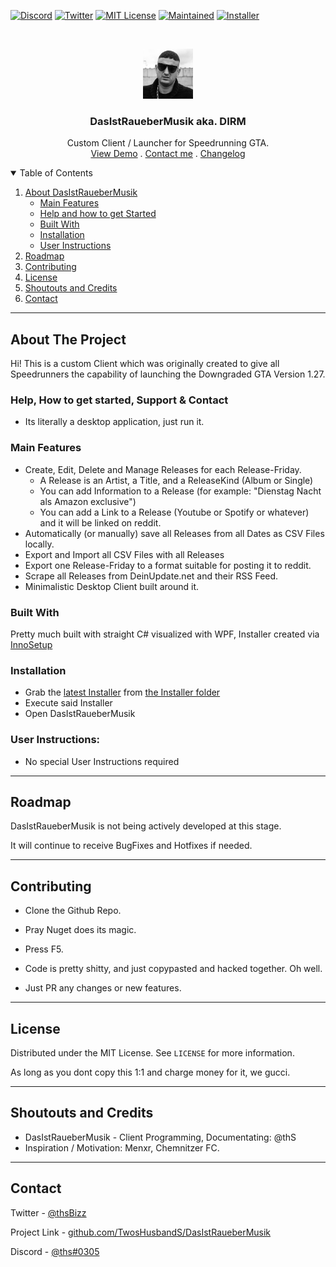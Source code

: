 <!--
Shamelessly stolen from: https://github.com/othneildrew/Best-README-Template
-->

<!--
*** Thanks for checking out the Best-README-Template. If you have a suggestion
*** that would make this better, please fork the repo and create a pull request
*** or simply open an issue with the tag "enhancement".
*** Thanks again! Now go create something AMAZING! :D
-->

<!-- PROJECT SHIELDS -->
<!--
*** I'm using markdown "reference style" links for readability.
*** Reference links are enclosed in brackets [ ] instead of parentheses ( ).
*** See the bottom of this document for the declaration of the reference variables
*** for contributors-url, forks-url, etc. This is an optional, concise syntax you may use.
*** https://www.markdownguide.org/basic-syntax/#reference-style-links
-->

[![Discord][discord-shield]][discord-url]
[![Twitter][twitter-shield]][twitter-url]
[![MIT License][license-shield]][license-url]
[![Maintained][maintained-shield]][maintained-url]
[![Installer][version-shield]][installer-latest-url]

<!-- PROJECT LOGO -->
<br />
<p align="center">
  <a href="https://github.com/TwosHusbandS/DasIstRaueberMusik">
    <img src="DIRM/Artwork/icon.png" alt="Logo" width="80" height="80">
  </a>

  <h3 align="center">DasIstRaueberMusik aka. DIRM</h3>

  <p align="center">
    Custom Client / Launcher for Speedrunning GTA.
    <br />
    <a href="https://www.youtube.com/watch?v=dQw4w9WgXcQ&t=PLACEHOLDER">View Demo</a>
	.
    <a href="#contact">Contact me</a>
	.
	  <a href="DIRM/Installer/Info/Changelogs/V_0_1_0_0_Changelog.md">Changelog</a>
  </p>
</p>



<!-- TABLE OF CONTENTS -->
<details open="open">
  <summary>Table of Contents</summary>
  <ol>
    <li>
      <a href="#about-the-project">About DasIstRaueberMusik</a>
      <ul>
        <li><a href="#main-features">Main Features</a></li>
        <li><a href="#Help">Help and how to get Started</a></li>
        <li><a href="#built-with">Built With</a></li>
        <li><a href="#nstallation">Installation</a></li>
        <li><a href="#user-instructions">User Instructions</a></li>
      </ul>
    </li>
    <li><a href="#roadmap">Roadmap</a></li>
    <li><a href="#contributing">Contributing</a></li>
    <li><a href="#license">License</a></li>
    <li><a href="#shoutouts-and-credits">Shoutouts and Credits</a></li>
    <li><a href="#contact">Contact</a></li>
  </ol>
</details>

-----

<!-- ABOUT THE PROJECT -->
## About The Project

Hi! This is a custom Client which was originally created to give all Speedrunners the capability of launching the Downgraded GTA Version 1.27. 

### Help, How to get started, Support & Contact

* Its literally a desktop application, just run it.


### Main Features

* Create, Edit, Delete and Manage Releases for each Release-Friday.
  * A Release is an Artist, a Title, and a ReleaseKind (Album or Single)
  * You can add Information to a Release (for example: "Dienstag Nacht als Amazon exclusive")
  * You can add a Link to a Release (Youtube or Spotify or whatever) and it will be linked on reddit.
* Automatically (or manually) save all Releases from all Dates as CSV Files locally.
* Export and Import all CSV Files with all Releases
* Export one Release-Friday to a format suitable for posting it to reddit.
* Scrape all Releases from DeinUpdate.net and their RSS Feed.
* Minimalistic Desktop Client built around it.


### Built With

Pretty much built with straight C# visualized with WPF, Installer created via [InnoSetup](https://jrsoftware.org/isinfo.php)


### Installation

* Grab the [latest Installer][installer-latest-url] from [the Installer folder][installer-folder-url]
* Execute said Installer
* Open DasIstRaueberMusik

### User Instructions:

* No special User Instructions required


-----


## Roadmap

DasIstRaueberMusik is not being actively developed at this stage.

It will continue to receive BugFixes and Hotfixes if needed. 

-----

## Contributing

* Clone the Github Repo.
* Pray Nuget does its magic.
* Press F5.

* Code is pretty shitty, and just copypasted and hacked together. Oh well.
* Just PR any changes or new features.


-----

## License

Distributed under the MIT License. See `LICENSE` for more information.

As long as you dont copy this 1:1 and charge money for it, we gucci.

-----

## Shoutouts and Credits

* DasIstRaueberMusik - Client Programming, Documentating: @thS
* Inspiration / Motivation: Menxr, Chemnitzer FC.

-----

## Contact

Twitter - [@thsBizz][twitter-url]

Project Link - [github.com/TwosHusbandS/DasIstRaueberMusik][dirm-url]

Discord - [@ths#0305][discord-url]


<!-- MARKDOWN LINKS & IMAGES -->
<!-- https://www.markdownguide.org/basic-syntax/#reference-style-links -->
[discord-url]: https://discordapp.com/users/612259615291342861
[twitter-url]: https://twitter.com/thSbizz
[dirm-url]: https://github.com/TwosHusbandS/DasIstRaueberMusik
[twitter-shield]: https://img.shields.io/badge/Twitter-@thSbizz-1DA1F2?style=plastic&logo=Twitter
[discord-shield]: https://img.shields.io/badge/Discord-@thS%230305-7289DA?style=plastic&logo=Discord
[changelogs-url]: https://github.com/TwosHusbandS/DasIstRaueberMusik/tree/master/DIRM/Installer/Info/Changelogs
[installer-folder-url]: https://github.com/TwosHusbandS/DasIstRaueberMusik/tree/master/DIRM/Installer
[installer-latest-url]: https://github.com/TwosHusbandS/DasIstRaueberMusik/tree/master/DIRM/Installer/DIRM_Installer_Latest.exe
[license-shield]: https://img.shields.io/badge/License-MIT-4DC71F?style=plastic
[license-url]: https://github.com/TwosHusbandS/DasIstRaueberMusik/blob/master/LICENSE.MD
[maintained-shield]: https://img.shields.io/badge/Maintained-Meh-FFDB3A?style=plastic
[maintained-url]: #about-the-project
[version-shield]: https://img.shields.io/badge/Version-0.1.0.1_Installer-4DC71F?style=plastic







